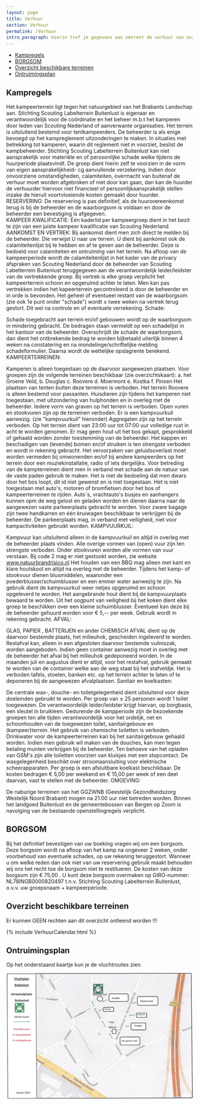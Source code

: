 ```yaml
---
layout: page
title: Verhuur
section: Verhuur
permalink: /Verhuur
intro_paragraph: Hierin tref je gegevens aan omtrent de verhuur van onze terreinen.
---
```


- [Kampregels](#kampregels)
- [BORGSOM](#borgsom)
- [Overzicht beschikbare terreinen](#overzicht-beschikbare-terreinen)
- [Ontruimingsplan](#ontruimingsplan)

## Kampregels

Het kampeerterrein ligt tegen het natuurgebied van het Brabants Landschap aan. Stichting Scouting Labelterrein Buitenlust is eigenaar en verantwoordelijk voor de coördinatie en het beheer m.b.t het kamperen door leden van Scouting Nederland of aanverwante organisaties.
Het terrein is uitsluitend bestemd voor tentkampeerders.
De beheerder is als enige bevoegd op het kampreglement uitzonderingen te maken.
In situaties met betrekking tot kamperen, waarin dit reglement niet in voorziet, beslist de kampbeheerder.
Stichting Scouting Labelterrein Buitenlust kan niet aansprakelijk voor materiële en of persoonlijke schade
welke tijdens de huurperiode plaatsvindt. De groep dient hierin zelf te voorzien in de vorm van eigen aansprakelijkheid- cg aanvullende verzekering.
Indien door onvoorziene omstandigheden, calamiteiten, overmacht van buitenaf de verhuur moet worden afgebroken of niet door kan gaan, dan kan de huurder de verhuurder hiervoor niet financieel of persoonlijkaansprakelijk stellen inzake de hieruit voortvloeiende kosten gemaakt door huurder.  
RESERVERING:
De reservering is pas definitief, als de huurovereenkomst terug is bij de beheerder en de waarborgsom is voldaan en door de beheerder een bevestiging is afgegeven.  
KAMPEER KWALIFICATIE:
Één kaderlid per kampeergroep dient in het bezit te zijn van een juiste kampeer kwalificatie van Scouting Nederland.
AANKOMST EN VERTREK:
Bij aankomst dient men zich direct te melden bij de beheerder. Die verwijst U naar uw terrein. U dient bij aankomst ook de calamiteitenlijst bij te hebben en af te geven aan de beheerder.
Deze is bedoeld voor calamiteiten en ontruiming van het terrein. Na afloop van de kampeerperiode wordt de calamiteitenlijst in het kader van de privacy afspraken van Scouting Nederland door de beheerder van Scouting Labelterrein Buitenlust teruggegeven aan de verantwoordelijk leider/leidster van de vertrekkende groep.
Bij vertrek is elke groep verplicht het kampeerterrein  schoon en opgeruimd achter te laten. Men kan pas vertrekken indien het kapeerterrein gecontroleerd is door de beheerder en in orde is bevonden.
Het geheel of eventueel restant van de waarborgsom (zie ook 1e punt onder "schade") wordt ±  twee weken na vertrek terug gestort. Dit wel na controle en of eventuele verrekening.
Schade:

Schade toegebracht aan terrein en/of gebouwen wordt op de waarborgsom in mindering gebracht. De bedragen staan vermeldt op een schadelijst in het kantoor van de beheerder.
Overschrijdt de schade de waarborgsom, dan dient het ontbrekende bedrag te worden bijbetaald uiterlijk binnen 4 weken na constatering en na mondelinge/schriftelijke melding schadeformulier. Daarna wordt de wettelijke opslagrente berekend.
KAMPEERTERREINEN:

Kamperen is alleen toegestaan op de daarvoor aangewezen plaatsen.
Voor groepen zijn de volgende terreinen beschikbaar (zie overzichtskaart):
              a. het Groene Veld,               b. Douglas               c. Roovere               d. Moermont               e. Kostka               f. Pinsen
Het plaatsen van tenten buiten deze terreinen is verboden.
Het terrein Roovere is alleen bestemd voor passanten.
Huisdieren zijn tijdens het kamperen niet toegestaan, met uitzondering van hulphonden en in overleg met de beheerder.
Iedere vorm van graven op het terrein is verboden. Open vuren en stookvuren zijn op de terreinen verboden. Er is een kampvuurkuil aanwezig. (zie "kampvuurkuil" hieronder)
Aggregaten zijn op het terrein verboden.
Op het terrein dient van 23:00 uur tot 07:00 uur volledige rust in acht te worden genomen.
Er mag geen hout uit het bos gekapt, gesprokkeld of gehaald worden zonder toestemming van de beheerder.
Het kappen en beschadigen van (levende) bomen en/of struiken is ten strengste verboden en wordt in rekening gebracht.
Het veroorzaken van geluidsoverlast moet worden vermeden bij  omwonenden en/of bij andere kampeerders op het terrein door een muziekinstallatie, radio of iets dergelijks.
Voor betreding van de kampterreinen dient men in verband met schade aan de natuur van de vaste paden gebruik te maken. Het is niet de bedoeling dat men dwars door het bos loopt, dit id niet gewenst en is niet toegestaan.
Het is niet toegestaan met auto's, motoren of bromfietsen door het bos of kampeerterreinen te rijden.
Auto´s, vrachtauto's busjes en aanhangers kunnen opm de weg gelost en geladen worden en dienen daarna naar de aangewezen vaste parkeerplaats gebracht te worden.
Voor zware bagage zijn twee handkarren  en één kruiwagen beschikbaar te verkrijgen bij de beheerder.
De parkeerplaats mag, in verband met veiligheid, niet voor kampactiviteiten gebruikt worden.
KAMPVUURKUIL:

Kampvuur kan uitsluitend alleen in de kampvuurkuil en altijd in overleg met de beheerder plaats vinden.
Alle overige vormen van (open) vuur zijn ten strengste verboden. Onder stookvuren worden alle vormen van vuur verstaan.
Bij code 2 mag er niet gestookt worden, zie website www.natuurbrandrisico.nl
Het houden van een BBQ mag alleen met kant en klare houtskool en altijd na overleg met de beheerder.
Tijdens het kamp- of stookvuur dienen blusmiddelen, waaronder een poederblusser/schuimblusser en een emmer water aanwezig te zijn.
Na gebruik dient de kampvuurkuil weer netjes opgeruimd en schoon opgeleverd te worden. Het aangebrande hout dient bij de kampvuurplaats bewaard te worden.
Uit het oogpunt van veiligheid bij het koken dient elke groep te beschikken over een kleine schuimblusser. Eventueel kan deze bij de beheerder gehuurd worden voor € 5,-- per week. Gebruik wordt in rekening gebracht.
AFVAL:

GLAS, PAPIER , BATTERIJEN en ander CHEMISCH AFVAL dient op de daarvoor bestemde plaats, het milieuhok, gescheiden ingeleverd te worden.
Restafval kan, alleen in een afgesloten daarvoor bestemde vuilniszak, worden aangeboden. Indien geen container aanwezig moet in overleg met de beheerder het afval bij het milieuhok gedeponeerd worden. In de maanden juli en augustus dient er altijd, voor het restafval, gebruik gemaakt te worden van de container welke aan de weg staat bij het stafveldje.
Het is verboden tafels, stoelen, banken etc. op het terrein achter te laten of te deponeren bij de aangewezen afvalplaatsen.
Sanitair en koelkasten:

De centrale was-, douche- en toiletgelegenheid dient uitsluitend voor deze doeleinden gebruikt te worden.
Per groep van ± 25 personen wordt 1 toilet toegewezen. De verantwoordelijk leider/leidster krijgt hiervan, op borgbasis, een sleutel in bruikleen.
Gedurende de kampperiode zijn de bezoekende groepen ten alle tijden verantwoordelijk voor het ordelijk, net en schoonhouden van de toegewezen toilet, sanitairgebouw en (kampeer)terrein.
Het gebruik van chemische toiletten is verboden.
Drinkwater voor de kampeerterreinen kan bij het sanitairgebouw gehaald worden.
Indien men gebruik wil maken van de douches, kan men tegen betaling munten verkrijgen bij de beheerder.
Ten behoeve van het opladen van GSM's zijn alle toiletten voorzien van kluisjes met een stopcontact.
De wasgelegenheid beschikt over stroomaansluiting voor elektrische scheerapparaten.
Per groep is een afsluitbare koelkast beschikbaar. De kosten bedragen € 5,00 per weekend en € 15,00 per week of een deel daarvan, vast te stellen met de beheerder.
OMGEVING:

De naburige terreinen van het GGZWNB (Geestelijk Gezondheidszorg Westelijk Noord Brabant) mogen na 21.00 uur niet betreden worden.
Binnen het landgoed Buitenlust en de gemeentebossen van Bergen op Zoom is navolging van de bestaande openstellingregels verplicht.

## BORGSOM

Bij het definitief bevestigen van uw boeking vragen wij om een borgsom.
Deze borgsom wordt na afloop van het kamp na ongeveer 2 weken, onder voorbehoud van eventuele schades, op uw rekening teruggestort. Wanneer u om welke reden dan ook niet van uw reservering gebruik maakt behouden wij ons het recht toe de borgsom niet te restitueren.
De kosten van deze borgsom zijn € 75,00 . U kunt deze borgsom overmaken op GIRO-nummer: NL78INGB0000820497 t.n.v. Stichting Scouting Labelterrein Buitenlust, o.v.v. uw groepsnaam + kampeerperiode.

## Overzicht beschikbare terreinen

Er kunnen GEEN rechten aan dit overzicht ontleend worden !!!

{% include VerhuurCalendar.html %}

## Ontruimingsplan

Op het onderstaand kaartje kun je de vluchtroutes zien.

![het ontruimingplan](../assets/img/ontruimingsroute-2.jpg)
